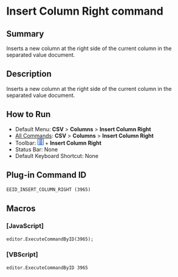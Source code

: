# Insert Column Right command

## Summary

Inserts a new column at the right side of the current column in the separated value document.

## Description

Inserts a new column at the right side of the current column in the separated value document.

## How to Run

- Default Menu: **CSV** \> **Columns** \> **Insert Column Right**
- [All Commands](../tools/all_commands): **CSV** \> **Columns** \> **Insert Column Right**
- Toolbar: ![](../../images/columns_separators.gif) \+ **Insert Column Right**
- Status Bar: None
- Default Keyboard Shortcut: None

## Plug-in Command ID

```
EEID_INSERT_COLUMN_RIGHT (3965)
```

## Macros

### \[JavaScript\]

```
editor.ExecuteCommandByID(3965);
```

### \[VBScript\]

```
editor.ExecuteCommandByID 3965
```
